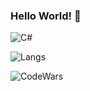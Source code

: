 ### Hello World! 👋

![C#](https://img.shields.io/badge/C%23-239120?style=for-the-badge&logo=c-sharp&logoColor=white.svg) 

![Langs](https://github-readme-stats.vercel.app/api/top-langs/?username=adekri.svg)

![CodeWars](https://www.codewars.com/users/Adekri/badges/small)


